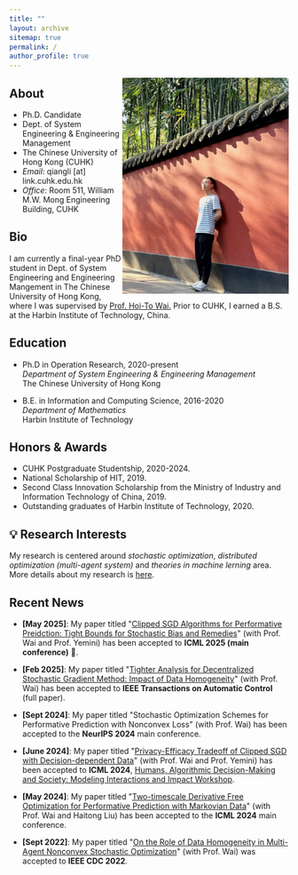```yaml
---
title: ""
layout: archive
sitemap: true
permalink: /
author_profile: true
---
```


<img src="/assets/images/qiang_avator.jpeg" width="300px" alt="Qiang Li" align="right" />

## About

- Ph.D. Candidate
- Dept. of System Engineering & Engineering Management
- The Chinese University of Hong Kong (CUHK)
- *Email*: qiangli [at] link.cuhk.edu.hk
- *Office*: Room 511, William M.W. Mong Engineering Building, CUHK

## Bio

I am currently a final-year PhD student in Dept. of System Engineering and Engineering Mangement in The Chinese University of Hong Kong, where I was supervised by [Prof. Hoi-To Wai.](https://www1.se.cuhk.edu.hk/~htwai/) Prior to CUHK, I earned a B.S. at the Harbin Institute of Technology, China. 

## Education

- Ph.D in Operation Research, 2020-present \
  *Department of System Engineering & Engineering Management* \
  The Chinese University of Hong Kong

- B.E. in Information and Computing Science, 2016-2020 \
  *Department of Mathematics* \
  Harbin Institute of Technology

## Honors & Awards
- CUHK Postgraduate Studentship, 2020-2024.
- National Scholarship of HIT, 2019.
- Second Class Innovation Scholarship from the Ministry of Industry and Information Technology of China, 2019.
- Outstanding graduates of Harbin Institute of Technology, 2020.


## :bulb: Research Interests 
My research is centered around *stochastic optimization*, *distributed optimization (multi-agent system)* and *theories in machine lerning* area. More details about my research is [here](/research/).

## Recent News

- **[May 2025]**: My paper titled "[Clipped SGD Algorithms for Performative Preidction: Tight Bounds for Stochastic Bias and Remedies](https://arxiv.org/pdf/2404.10995)" (with Prof. Wai and Prof. Yemini) has been accepted to **ICML 2025 (main conference)** 🎉.

- **[Feb 2025]**: My paper titled "[Tighter Analysis for Decentralized Stochastic Gradient Method: Impact of Data Homogeneity](https://arxiv.org/abs/2409.04092)" (with Prof. Wai) has been accepted to **IEEE Transactions on Automatic Control** (full paper).
- **[Sept 2024]**: My paper titled "Stochastic Optimization Schemes for Performative Prediction with Nonconvex Loss" (with Prof. Wai) has been accepted to the **NeurIPS 2024** main conference.
- **[June 2024]**: My paper titled "[Privacy-Efficacy Tradeoff of Clipped SGD with Decision-dependent Data](https://icml.cc/virtual/2024/38255)" (with Prof. Wai and Prof. Yemini) has been accepted to **ICML 2024**, [Humans, Algorithmic Decision-Making and Society: Modeling Interactions and Impact Workshop](https://humans-algs-society.github.io/).
- **[May 2024]**: My paper titled "[Two-timescale Derivative Free Optimization for Performative Prediction with Markovian Data](https://icml.cc/virtual/2024/poster/34757)" (with Prof. Wai and Haitong Liu) has been accepted to the **ICML 2024** main conference.
- **[Sept 2022]**: My paper titled "[On the Role of Data Homogeneity in Multi-Agent Nonconvex Stochastic Optimization](https://ieeexplore.ieee.org/document/9992403)" (with Prof. Wai) was accepted to **IEEE CDC 2022**.